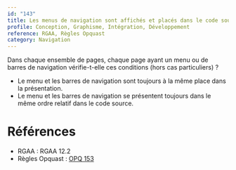 ```yaml
---
id: "143"
title: Les menus de navigation sont affichés et placés dans le code source de manière cohérente à travers toutes les pages.
profile: Conception, Graphisme, Intégration, Développement
reference: RGAA, Règles Opquast
category: Navigation
---
```


Dans chaque ensemble de pages, chaque page ayant un menu ou de barres de navigation vérifie-t-elle ces conditions (hors cas particuliers) ?

* Le menu et les barres de navigation sont toujours à la même place dans la présentation.
* Le menu et les barres de navigation se présentent toujours dans le même ordre relatif dans le code source.

# Références

*   RGAA : RGAA 12.2
*   Règles Opquast : [OPQ 153](https://checklists.opquast.com/fr/assurance-qualite-web/les-blocs-de-navigation-de-meme-nature-sont-affiches-aux-memes-emplacements-sur-toutes-les-pages)
